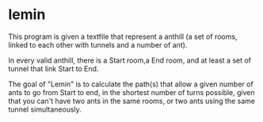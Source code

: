 # lemin

This program is given a textfile that represent a anthill (a set of rooms, linked to each other with tunnels and a number of ant).

In every valid anthill, there is a Start room,a End room, and at least a set of tunnel that link Start to End.

The goal of "Lemin" is to calculate the path(s) that allow a given number of ants to go from Start to end, in the shortest number of turns possible, given that you can't have two ants in the same rooms, or two ants using the same tunnel simultaneously.
